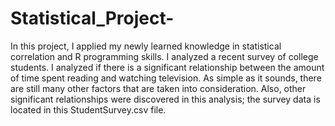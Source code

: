 # Statistical_Project-
In this project, I applied my newly learned knowledge in statistical correlation and R programming skills. I analyzed a recent survey of college students. I analyzed if there is a significant relationship between the amount of time spent reading and watching television. As simple as it sounds, there are still many other factors that are taken into consideration. Also, other significant relationships were discovered in this analysis; the survey data is located in this StudentSurvey.csv file.
